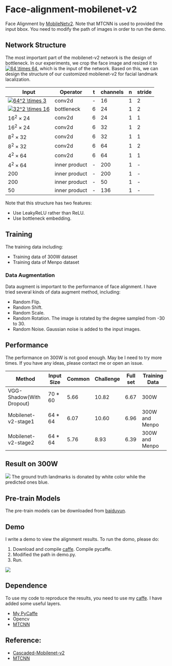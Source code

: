 # Face-alignment-mobilenet-v2
Face Alignment by [MobileNetv2](https://arxiv.org/abs/1801.04381). Note that MTCNN is used to provided the input bbox. You need to modify the path of images in order to run the demo. 

## Network Structure
The most important part of the mobilenet-v2 network is the design of bottleneck. In our experiments, we crop the face image and resized it to <a href="https://www.codecogs.com/eqnedit.php?latex=64&space;\times&space;64" target="_blank"><img src="https://latex.codecogs.com/gif.latex?64&space;\times&space;64" title="64 \times 64" /></a>, which is the input of the network. Based on this, we can design the structure of our customized mobilenet-v2 for facial landmark lacalization.

|Input|Operator|t|channels|n|stride|
|------|------|------|------|------|------|
|<a href="https://www.codecogs.com/eqnedit.php?latex=64^2&space;\times&space;3" target="_blank"><img src="https://latex.codecogs.com/gif.latex?64^2&space;\times&space;3" title="64^2 \times 3" /></a>|conv2d|-|16|1|2|
|<a href="https://www.codecogs.com/eqnedit.php?latex=32^2&space;\times&space;16" target="_blank"><img src="https://latex.codecogs.com/gif.latex?32^2&space;\times&space;16" title="32^2 \times 16" /></a>|bottleneck|6|24|1|2|
|$16^2\times 24$|conv2d|6|24|1|1|
|$16^2\times 24$|conv2d|6|32|1|2|
|$8^2\times 32$|conv2d|6|32|1|1|
|$8^2\times 32$|conv2d|6|64|1|2|
|$4^2\times 64$|conv2d|6|64|1|1|
|$4^2\times 64$|inner product|-|200|1|-|
|200|inner product|-|200|1|-|
|200|inner product|-|50|1|-|
|50|inner product|-|136|1|-|

Note that this structure has two features:
 - Use LeakyReLU rather than ReLU.
 - Use bottleneck embedding.

## Training
The training data including:
- Training data of 300W dataset
- Training data of Menpo dataset
### Data Augmentation
Data augment is important to the performance of face alignment. I have tried several kinds of data augment method, including:
- Random Flip.
- Random Shift.
- Random Scale.
- Random Rotation. The image is rotated by the degree sampled from -30 to 30.
- Random Noise. Gaussian noise is added to the input images.

## Performance
The performance on 300W is not good enough. May be I need to try more times. If you have any ideas, please contact me or open an issue.

|Method|Input Size|Common|Challenge|Full set|Training Data|
|------|------|------|------|------|------|
|VGG-Shadow(With Dropout)|70 * 60|5.66|10.82|6.67|300W|
|Mobilenet-v2-stage1|64 * 64|6.07|10.60|6.96|300W and Menpo|
|Mobilenet-v2-stage2|64 * 64|5.76|8.93|6.39|300W and Menpo|

## Result on 300W
![](https://github.com/goodluckcwl/DeepAlignment/raw/master/sample.jpg)
The ground truth landmarks is donated by white color while the predicted ones blue.

## Pre-train Models
The pre-train models can be downloaded from [baiduyun](https://pan.baidu.com/s/1wYycQbmz3CxBQw9KgJkxEA).

## Demo
I write a demo to view the alignment results.
To run the domo, please do:
1. Download and compile [caffe](https://github.com/goodluckcwl/custom-caffe). Compile pycaffe.
2. Modified the path in demo.py.
3. Run.

![](https://github.com/goodluckcwl/DeepAlignment/raw/master/demo.png)

## Dependence
To use my code to reproduce the results, you need to use my [caffe](https://github.com/goodluckcwl/custom-caffe). I have added some useful layers.
- [My PyCaffe](https://github.com/goodluckcwl/custom-caffe)
- Opencv
- [MTCNN](https://github.com/kpzhang93/MTCNN_face_detection_alignment)


## Reference:
- [Cascaded-Mobilenet-v2](https://github.com/tensor-yu/cascaded_mobilenet-v2)
- [MTCNN](https://github.com/kpzhang93/MTCNN_face_detection_alignment)
